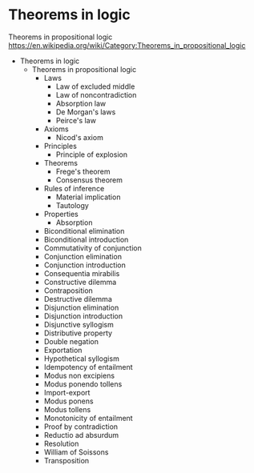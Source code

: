 # Theorems in logic

Theorems in propositional logic
https://en.wikipedia.org/wiki/Category:Theorems_in_propositional_logic


* Theorems in logic
  * Theorems in propositional logic
    * Laws
      - Law of excluded middle
      - Law of noncontradiction
      - Absorption law
      - De Morgan's laws
      - Peirce's law
    * Axioms
      - Nicod's axiom
    * Principles
      - Principle of explosion
    * Theorems
      - Frege's theorem
      - Consensus theorem
    * Rules of inference
      - Material implication
      - Tautology
    * Properties
      - Absorption
    - Biconditional elimination
    - Biconditional introduction
    - Commutativity of conjunction
    - Conjunction elimination
    - Conjunction introduction
    - Consequentia mirabilis
    - Constructive dilemma
    - Contraposition
    - Destructive dilemma
    - Disjunction elimination
    - Disjunction introduction
    - Disjunctive syllogism
    - Distributive property
    - Double negation
    - Exportation
    - Hypothetical syllogism
    - Idempotency of entailment
    - Modus non excipiens
    - Modus ponendo tollens
    - Import-export
    - Modus ponens
    - Modus tollens
    - Monotonicity of entailment
    - Proof by contradiction
    - Reductio ad absurdum
    - Resolution
    - William of Soissons
    - Transposition
